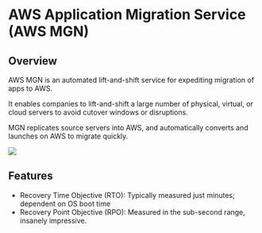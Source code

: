 # AWS Application Migration Service (AWS MGN)

## Overview

AWS MGN is an automated lift-and-shift service for expediting migration of apps to AWS.

It enables companies to lift-and-shift
a large number of physical, virtual, or cloud servers to avoid cutover windows or disruptions.

MGN replicates source servers into AWS, and automatically converts and launches on AWS to migrate quickly.

![](https://d1.awsstatic.com/pdp-headers/2022/application-migration/MGN-How-It-Works-Diagram_biggerfonts1.1cb6cd71af1796ed95842d71c7b7a588a81c442d.jpg)


## Features

- Recovery Time Objective (RTO): Typically measured just minutes; dependent on OS boot time
- Recovery Point Objective (RPO): Measured in the sub-second range, insanely impressive.
